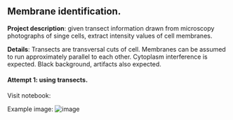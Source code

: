 ## Membrane identification.

**Project description**: given transect information drawn from microscopy photographs of singe cells, 
extract intensity values of cell membranes. 

**Details**: Transects are transversal cuts of cell. Membranes can be assumed to run approximately parallel to each other. Cytoplasm interference is expected. Black background, artifacts also expected. 

#### Attempt 1: using transects.

Visit notebook: 

Example image: 
![image](1.tif)